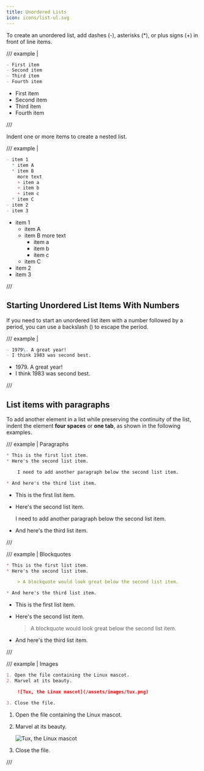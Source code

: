 ```yaml
---
title: Unordered Lists
icon: icons/list-ul.svg
---
```


To create an unordered list, add dashes (-), asterisks (*), or plus signs (+) in front of line items.

/// example |

```md
- First item
- Second item
- Third item
- Fourth item
```

- First item
- Second item
- Third item
- Fourth item

///

Indent one or more items to create a nested list.

/// example |

```md
- item 1
  * item A
  * item B
    more text
    + item a
    + item b
    + item c
  * item C
- item 2
- item 3
```

- item 1
  * item A
  * item B
    more text
    + item a
    + item b
    + item c
  * item C
- item 2
- item 3

///

## Starting Unordered List Items With Numbers

If you need to start an unordered list item with a number followed by a period, you can use a backslash (\) to escape the period.

/// example |

```md
- 1979\. A great year!
- I think 1983 was second best.
```

- 1979\. A great year!
- I think 1983 was second best.

///

## List items with paragraphs

To add another element in a list while preserving the continuity of the list, indent the element **four spaces** or **one tab**, as shown in the following examples.

/// example | Paragraphs

```md
* This is the first list item.
* Here's the second list item.

    I need to add another paragraph below the second list item.

* And here's the third list item.
```

* This is the first list item.
* Here's the second list item.

    I need to add another paragraph below the second list item.

* And here's the third list item.

///

<!-- -->

/// example | Blockquotes

```md
* This is the first list item.
* Here's the second list item.

    > A blockquote would look great below the second list item.

* And here's the third list item.
```

* This is the first list item.
* Here's the second list item.

    > A blockquote would look great below the second list item.

* And here's the third list item.

///

<!-- -->

/// example | Images

```md
1. Open the file containing the Linux mascot.
2. Marvel at its beauty.

    ![Tux, the Linux mascot](/assets/images/tux.png)

3. Close the file.
```

1. Open the file containing the Linux mascot.
2. Marvel at its beauty.

    ![Tux, the Linux mascot](/assets/images/tux.png)

3. Close the file.

///

